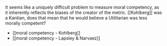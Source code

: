 It seems like a uniquely difficult problem to measure moral competency, as it inherently reflects the biases of the creator of the metric. [[Kohlberg]] was a Kantian, does that mean that he would believe a Utilitarian was less morally competent?

 - [[moral competency - Kohlberg]]
 - [[moral competency - Lapsley & Narvaez]]
